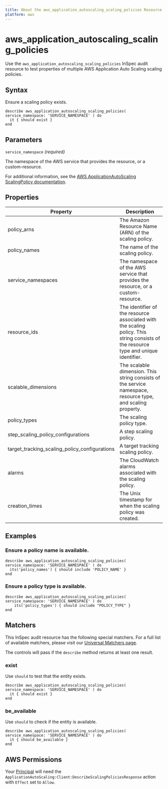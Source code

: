 ```yaml
---
title: About the aws_application_autoscaling_scaling_policies Resource
platform: aws
---
```


# aws_application_autoscaling_scaling_policies

Use the `aws_application_autoscaling_scaling_policies` InSpec audit resource to test properties of multiple AWS Application Auto Scaling scaling policies.

## Syntax

Ensure a scaling policy exists.

    describe aws_application_autoscaling_scaling_policies( service_namespace: 'SERVICE_NAMESPACE' ) do
      it { should exist }
    end

## Parameters

`service_namespace` _(required)_

The namespace of the AWS service that provides the resource, or a custom-resource.

For additional information, see the [AWS ApplicationAutoScaling ScalingPolicy documentation](https://docs.aws.amazon.com/AWSCloudFormation/latest/UserGuide/aws-resource-applicationautoscaling-scalingpolicy.html).

## Properties

| Property | Description |
| --- | --- |
| policy_arns | The Amazon Resource Name (ARN) of the scaling policy. |
| policy_names | The name of the scaling policy. |
| service_namespaces | The namespace of the AWS service that provides the resource, or a custom-resource. |
| resource_ids | The identifier of the resource associated with the scaling policy. This string consists of the resource type and unique identifier. |
| scalable_dimensions | The scalable dimension. This string consists of the service namespace, resource type, and scaling property. |
| policy_types | The scaling policy type. |
| step_scaling_policy_configurations | A step scaling policy. |
| target_tracking_scaling_policy_configurations | A target tracking scaling policy. |
| alarms | The CloudWatch alarms associated with the scaling policy. |
| creation_times | The Unix timestamp for when the scaling policy was created. |

## Examples

### Ensure a policy name is available.

    describe aws_application_autoscaling_scaling_policies( service_namespace: 'SERVICE_NAMESPACE' ) do
      its('policy_names') { should include 'POLICY_NAME' }
    end

### Ensure a policy type is available.

    describe aws_application_autoscaling_scaling_policies( service_namespace: 'SERVICE_NAMESPACE' ) do
        its('policy_types') { should include "POLICY_TYPE" }
    end

## Matchers

This InSpec audit resource has the following special matchers. For a full list of available matchers, please visit our [Universal Matchers page](https://www.inspec.io/docs/reference/matchers/).

The controls will pass if the `describe` method returns at least one result.

### exist

Use `should` to test that the entity exists.

    describe aws_application_autoscaling_scaling_policies( service_namespace: 'SERVICE_NAMESPACE' ) do
      it { should exist }
    end

### be_available

Use `should` to check if the entity is available.

    describe aws_application_autoscaling_scaling_policies( service_namespace: 'SERVICE_NAMESPACE' ) do
      it { should be_available }
    end

## AWS Permissions

Your [Principal](https://docs.aws.amazon.com/IAM/latest/UserGuide/intro-structure.html#intro-structure-principal) will need the `ApplicationAutoScaling:Client:DescribeScalingPoliciesResponse` action with `Effect` set to `Allow`.
